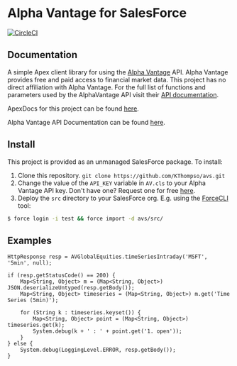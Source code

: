 # Alpha Vantage for SalesForce

[![CircleCI](https://circleci.com/gh/KThompso/avs.svg?style=svg&circle-token=0dc7f94d920d53cd8a6f30b82e6b522893d0b684)](https://circleci.com/gh/KThompso/avs)

Documentation
-------------

A simple Apex client library for using the [Alpha Vantage][alpha-vantage-homepage] API.  Alpha Vantage provides free and paid access to financial market data.  This project has no direct affiliation with Alpha Vantage.  For the full list of functions and parameters used by the AlphaVantage API visit their [API documentation][alpha-vantage-api-docs].

ApexDocs for this project can be found [here][gh-pages].

Alpha Vantage API Documentation can be found [here][alpha-vantage-api-docs].

Install
-------

This project is provided as an unmanaged SalesForce package.  To install:

1. Clone this repository.  `git clone https://github.com/KThompso/avs.git`
2. Change the value of the `API_KEY` variable in `AV.cls` to your Alpha Vantage API key.  Don't have one?  Request one for free [here][alpha-vantage-api-key-request].
3. Deploy the `src` directory to your SalesForce org.  E.g. using the [ForceCLI][force-cli] tool:

```Bash
$ force login -i test && force import -d avs/src/
```

Examples
--------

```Apex
HttpResponse resp = AVGlobalEquities.timeSeriesIntraday('MSFT', '5min', null);

if (resp.getStatusCode() == 200) {
    Map<String, Object> m = (Map<String, Object>) JSON.deserializeUntyped(resp.getBody());
    Map<String, Object> timeseries = (Map<String, Object>) m.get('Time Series (5min)');
    
    for (String k : timeseries.keyset()) {
        Map<String, Object> point = (Map<String, Object>) timeseries.get(k);
        System.debug(k + ' : ' + point.get('1. open'));
    }
} else {
    System.debug(LoggingLevel.ERROR, resp.getBody());
}
```

[alpha-vantage-homepage]: https://www.alphavantage.co
[alpha-vantage-api-docs]: https://www.alphavantage.co/documentation/
[alpha-vantage-api-key-request]: https://www.alphavantage.co/support/#api-key
[force-cli]: https://force-cli.heroku.com/
[gh-pages]: https://kthompso.github.io/avs
